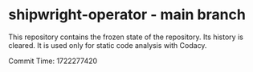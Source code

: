 # shipwright-operator - main branch

This repository contains the frozen state of the repository.
Its history is cleared. It is used only for static code
analysis with Codacy.

Commit Time: 1722277420